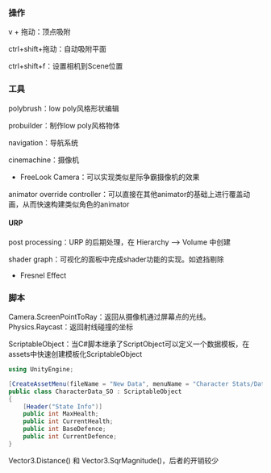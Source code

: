 ### 操作

v + 拖动：顶点吸附

ctrl+shift+拖动：自动吸附平面

ctrl+shift+f：设置相机到Scene位置

### 工具

polybrush：low poly风格形状编辑

probuilder：制作low poly风格物体

navigation：导航系统

cinemachine：摄像机

* FreeLook Camera：可以实现类似星际争霸摄像机的效果

animator override controller：可以直接在其他animator的基础上进行覆盖动画，从而快速构建类似角色的animator

#### URP

post processing：URP 的后期处理，在 Hierarchy --> Volume 中创建

shader graph：可视化的面板中完成shader功能的实现。如遮挡剔除

* Fresnel Effect

### 脚本

Camera.ScreenPointToRay：返回从摄像机通过屏幕点的光线。
Physics.Raycast：返回射线碰撞的坐标

ScriptableObject：当C#脚本继承了ScriptObject可以定义一个数据模板，在assets中快速创建模板化ScriptableObject

```csharp
using UnityEngine;

[CreateAssetMenu(fileName = "New Data", menuName = "Character Stats/Data")]
public class CharacterData_SO : ScriptableObject
{
    [Header("State Info")]
    public int MaxHealth;
    public int CurrentHealth;
    public int BaseDefence;
    public int CurrentDefence;
}
```

Vector3.Distance() 和 Vector3.SqrMagnitude()，后者的开销较少